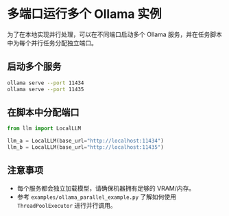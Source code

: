 # 多端口运行多个 Ollama 实例

为了在本地实现并行处理，可以在不同端口启动多个 Ollama 服务，并在任务脚本中为每个并行任务分配独立端口。

## 启动多个服务
```bash
ollama serve --port 11434
ollama serve --port 11435
```

## 在脚本中分配端口
```python
from llm import LocalLLM

llm_a = LocalLLM(base_url="http://localhost:11434")
llm_b = LocalLLM(base_url="http://localhost:11435")
```

## 注意事项
- 每个服务都会独立加载模型，请确保机器拥有足够的 VRAM/内存。
- 参考 `examples/ollama_parallel_example.py` 了解如何使用 `ThreadPoolExecutor` 进行并行调用。
